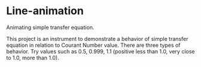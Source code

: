 # Line-animation
Animating simple transfer equation.

This project is an instrument to demonstrate a behavior of simple transfer equation in relation to Courant Number value.
There are three types of behavior.
Try values such as 0.5, 0.999, 1.1 (positive less than 1.0, very close to 1.0, more than 1.0).
